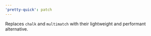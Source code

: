 ```yaml
---
'pretty-quick': patch
---
```


Replaces `chalk` and `multimatch` with their lightweight and performant alternative.
